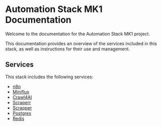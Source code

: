 # Automation Stack MK1 Documentation

Welcome to the documentation for the Automation Stack MK1 project.

This documentation provides an overview of the services included in this stack, as well as instructions for their use and management.

## Services

This stack includes the following services:

*   [n8n](n8n.md)
*   [Miniflux](miniflux.md)
*   [Crawl4AI](crawl4ai.md)
*   [Scraperr](scraperr.md)
*   [Scrapper](scrapper.md)
*   [Postgres](postgres.md)
*   [Redis](redis.md)
